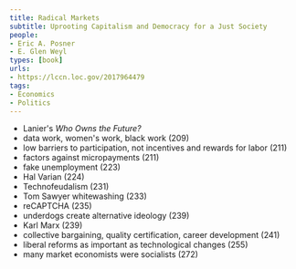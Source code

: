 ```yaml
---
title: Radical Markets
subtitle: Uprooting Capitalism and Democracy for a Just Society
people:
- Eric A. Posner
- E. Glen Weyl
types: [book]
urls:
- https://lccn.loc.gov/2017964479
tags:
- Economics
- Politics
---
```


- Lanier's _Who Owns the Future?_
- data work, women's work, black work (209)
- low barriers to participation, not incentives and rewards for labor (211)
- factors against micropayments (211)
- fake unemployment (223)
- Hal Varian (224)
- Technofeudalism (231)
- Tom Sawyer whitewashing (233)
- reCAPTCHA (235)
- underdogs create alternative ideology (239)
- Karl Marx (239)
- collective bargaining, quality certification, career development (241)
- liberal reforms as important as technological changes (255)
- many market economists were socialists (272)
